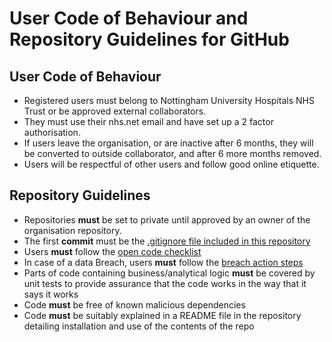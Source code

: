 # User Code of Behaviour and Repository Guidelines for GitHub

## User Code of Behaviour

 - Registered users must belong to Nottingham University Hospitals NHS Trust or be approved external collaborators.
 - They must use their nhs.net email and  have set up a 2 factor authorisation. 
 - If users leave the organisation, or are inactive after 6 months, they will be converted to outside collaborator, and after 6 more months removed. 
 - Users will be respectful of other users and follow good online etiquette.

## Repository Guidelines

 - Repositories **must** be set to private until approved by an owner of the organisation repository.
 - The first **commit** must be the [.gitignore file included in this repository](https://github.com/nottmhospitals/user_and_repository_guidelines/blob/main/.gitignore)
 - Users **must** follow the [open code checklist](https://github.com/nottmhospitals/user_and_repository_guidelines/blob/main/Open%20Code%20Checklist.md)
 - In case of a data Breach, users **must** follow the [breach action steps](https://github.com/nottmhospitals/user_and_repository_guidelines/blob/main/Breach_Actions_Plan.md)
 - Parts of code containing business/analytical logic **must** be covered by unit tests to provide assurance that the code works in the way that it says it works
 - Code **must** be free of known malicious dependencies
 - Code **must** be suitably explained in a README file in the repository detailing installation and use of the contents of the repo
